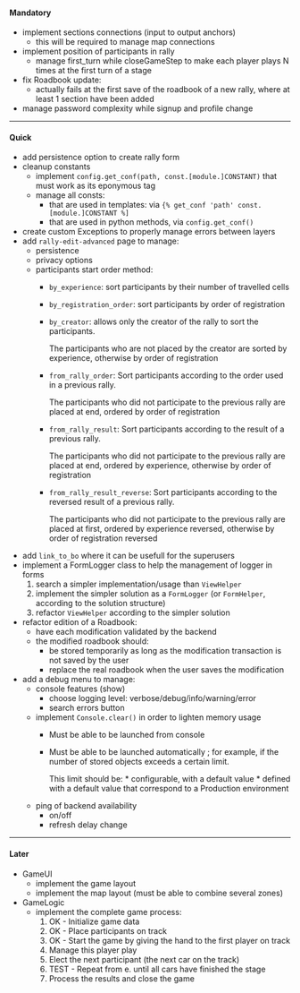 
#### Mandatory

* implement sections connections (input to output anchors)
  * this will be required to manage map connections
* implement position of participants in rally
  * manage first_turn while closeGameStep to make each player plays N times at the first turn of a stage
* fix Roadbook update:
  * actually fails at the first save of the roadbook of a new rally, where at least 1 section have been added
* manage password complexity while signup and profile change

<hr />

#### Quick

* add persistence option to create rally form
* cleanup constants
  * implement `config.get_conf(path, const.[module.]CONSTANT)` that must work as its eponymous tag
  * manage all consts:
     * that are used in templates: via `{% get_conf 'path' const.[module.]CONSTANT %]`
     * that are used in python methods, via `config.get_conf()`
* create custom Exceptions to properly manage errors between layers
* add `rally-edit-advanced` page to manage:
  * persistence
  * privacy options
  * participants start order method:
     * `by_experience`: sort participants by their number of travelled cells
     * `by_registration_order`: sort participants by order of registration
     * `by_creator`: allows only the creator of the rally to sort the participants.
          
         The participants who are not placed by the creator are sorted by experience, otherwise by order of registration
     * `from_rally_order`: Sort participants according to the order used in a previous rally.
     
         The participants who did not participate to the previous rally are placed at end,
            ordered by order of registration
     * `from_rally_result`: Sort participants according to the result of a previous rally.
     
         The participants who did not participate to the previous rally are placed at end,
            ordered by experience, otherwise by order of registration
     * `from_rally_result_reverse`: Sort participants according to the reversed result of a previous rally.
     
         The participants who did not participate to the previous rally are placed at first,
            ordered by experience reversed, otherwise by order of registration reversed
* add `link_to_bo` where it can be usefull for the superusers
* implement a FormLogger class to help the management of logger in forms
  1. search a simpler implementation/usage than `ViewHelper`
  1. implement the simpler solution as a `FormLogger` (or `FormHelper`, according to the solution structure)
  1. refactor `ViewHelper` according to the simpler solution
* refactor edition of a Roadbook:
  * have each modification validated by the backend
  * the modified roadbook should:
     * be stored temporarily as long as the modification transaction is not saved by the user
     * replace the real roadbook when the user saves the modification
* add a debug menu to manage:
  * console features (show)
     * choose logging level: verbose/debug/info/warning/error
     * search errors button
  * implement `Console.clear()` in order to lighten memory usage
     * Must be able to be launched from console
     * Must be able to be launched automatically ; for example, if the number of stored objects exceeds a certain limit.
        
         This limit should be:
           * configurable, with a default value
           * defined with a default value that correspond to a Production environment
  * ping of backend availability
     * on/off
     * refresh delay change

<hr />

#### Later
  
* GameUI
  * implement the game layout 
  * implement the map layout (must be able to combine several zones)
* GameLogic
  * implement the complete game process:
     1. OK - Initialize game data
     1. OK - Place participants on track
     1. OK - Start the game by giving the hand to the first player on track
     1. Manage this player play
     1. Elect the next participant (the next car on the track)
     1. TEST - Repeat from e. until all cars have finished the stage
     1. Process the results and close the game
